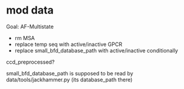 # mod data

Goal: AF-Multistate
- rm MSA
- replace temp seq with active/inactive GPCR
- replace small_bfd_database_path with active/inactive conditionally

ccd_preprocessed? 

small_bfd_database_path is supposed to be read by data/tools/jackhammer.py (its database_path there) 

